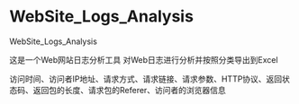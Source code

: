 # WebSite_Logs_Analysis
WebSite_Logs_Analysis

这是一个Web网站日志分析工具
对Web日志进行分析并按照分类导出到Excel
 
访问时间、访问者IP地址、请求方式、请求链接、请求参数、HTTP协议、返回状态码、返回包的长度、请求包的Referer、访问者的浏览器信息
